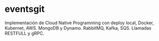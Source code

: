 # eventsgit

Implementación de Cloud Native Programming con deploy local, Docker, Kubernet, AWS. MongoDB y Dynamo. RabbitMQ, Kafka, SQS. Llamadas RESTFULL y gRPC.
